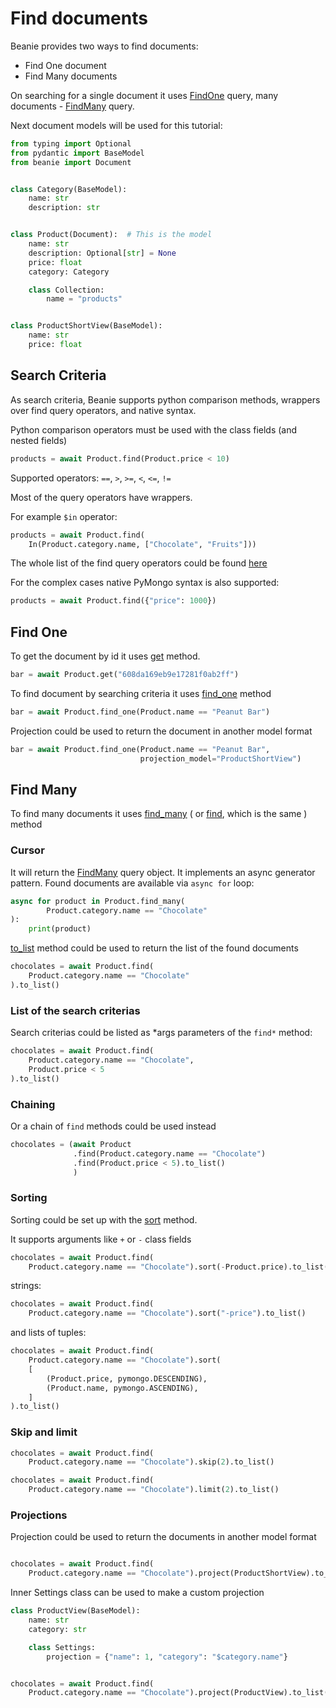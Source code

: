 # Find documents

Beanie provides two ways to find documents:

- Find One document
- Find Many documents

On searching for a single document it uses [FindOne](/beanie/api/queries/#findone)
query, many documents - [FindMany](/beanie/api/queries/#findmany) query.

Next document models will be used for this tutorial:

```python
from typing import Optional
from pydantic import BaseModel
from beanie import Document


class Category(BaseModel):
    name: str
    description: str


class Product(Document):  # This is the model
    name: str
    description: Optional[str] = None
    price: float
    category: Category

    class Collection:
        name = "products"


class ProductShortView(BaseModel):
    name: str
    price: float

```

## Search Criteria

As search criteria, Beanie supports python comparison methods, wrappers over
find query operators, and native syntax.

Python comparison operators must be used with the class fields (and nested
fields)

```python
products = await Product.find(Product.price < 10)
```

Supported operators: `==`, `>`, `>=`, `<`, `<=`, `!=`

Most of the query operators have wrappers.

For example `$in` operator:

```python
products = await Product.find(
    In(Product.category.name, ["Chocolate", "Fruits"]))
```

The whole list of the find query operators could be
found [here](/beanie/api/operators/find/)

For the complex cases native PyMongo syntax is also supported:

```python
products = await Product.find({"price": 1000})
```

## Find One

To get the document by id it uses [get](/beanie/api/document/#get) method.

```python
bar = await Product.get("608da169eb9e17281f0ab2ff")
```

To find document by searching criteria it
uses [find_one](/beanie/api/document/#find_one) method

```python
bar = await Product.find_one(Product.name == "Peanut Bar")
```

Projection could be used to return the document in another model format

```python
bar = await Product.find_one(Product.name == "Peanut Bar",
                             projection_model="ProductShortView")
```

## Find Many

To find many documents it uses [find_many](/beanie/api/document/#find_many) (
or [find](/beanie/api/document/#find), which is the same ) method

### Cursor

It will return the [FindMany](/beanie/api/queries/#findmany) query object. It
implements an async generator pattern. Found documents are available
via `async for` loop:

```python
async for product in Product.find_many(
        Product.category.name == "Chocolate"
):
    print(product)
```

[to_list](/beanie/api/queries/#to_list) method could be used to return the list of the
found documents

```python
chocolates = await Product.find(
    Product.category.name == "Chocolate"
).to_list()
```

### List of the search criterias

Search criterias could be listed as *args parameters of the `find*` method:

```python
chocolates = await Product.find(
    Product.category.name == "Chocolate",
    Product.price < 5
).to_list()
```

### Chaining

Or a chain of `find` methods could be used instead

```python
chocolates = (await Product
              .find(Product.category.name == "Chocolate")
              .find(Product.price < 5).to_list()
              )
```

### Sorting

Sorting could be set up with the [sort](/beanie/api/queries/#sort) method.

It supports arguments like `+` or `-` class fields

```python
chocolates = await Product.find(
    Product.category.name == "Chocolate").sort(-Product.price).to_list()
```

strings:

```python
chocolates = await Product.find(
    Product.category.name == "Chocolate").sort("-price").to_list()
```

and lists of tuples:

```python
chocolates = await Product.find(
    Product.category.name == "Chocolate").sort(
    [
        (Product.price, pymongo.DESCENDING),
        (Product.name, pymongo.ASCENDING),
    ]
).to_list()
```

### Skip and limit

```python
chocolates = await Product.find(
    Product.category.name == "Chocolate").skip(2).to_list()

chocolates = await Product.find(
    Product.category.name == "Chocolate").limit(2).to_list()
```

### Projections

Projection could be used to return the documents in another model format

```python

chocolates = await Product.find(
    Product.category.name == "Chocolate").project(ProductShortView).to_list()
```

Inner Settings class can be used to make a custom projection

```python
class ProductView(BaseModel):
    name: str
    category: str

    class Settings:
        projection = {"name": 1, "category": "$category.name"}


chocolates = await Product.find(
    Product.category.name == "Chocolate").project(ProductView).to_list()
```